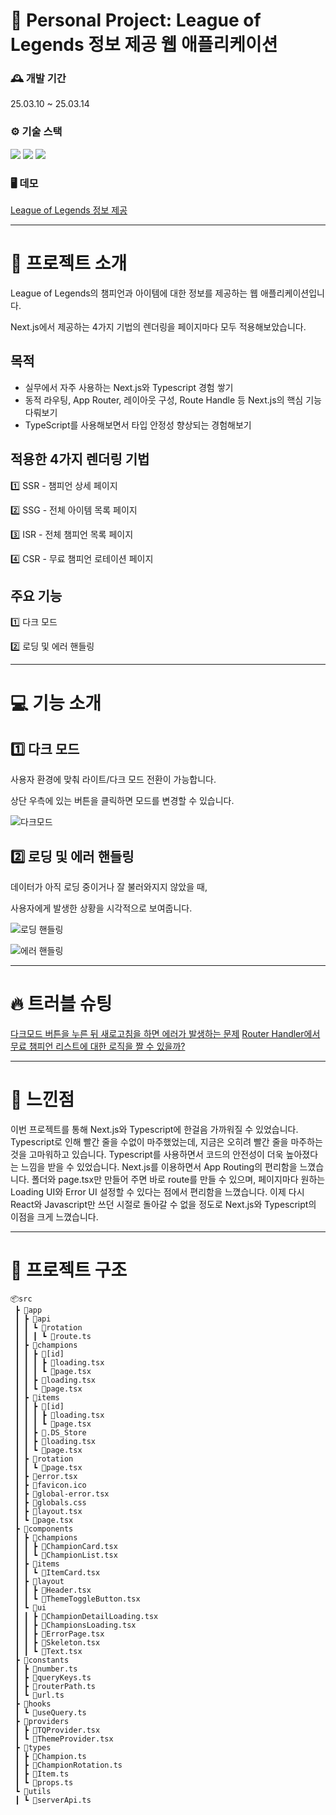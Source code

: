 # 📝 Personal Project: League of Legends 정보 제공 웹 애플리케이션

### 🕰️ 개발 기간

25.03.10 ~ 25.03.14

### ⚙️ 기술 스택

<img src="https://img.shields.io/badge/Next.js-000000?style=flat-square&logo=Next.js&logoColor=white"/> <img src="https://img.shields.io/badge/Typescript-3178C6?style=flat-square&logo=Typescript&logoColor=white"/> <img src="https://img.shields.io/badge/Tanstackquery-black">

### 🖥 데모

[League of Legends 정보 제공](https://lolpedia-lol.vercel.app/)

---

# 📢 프로젝트 소개

League of Legends의 챔피언과 아이템에 대한 정보를 제공하는 웹 애플리케이션입니다.

Next.js에서 제공하는 4가지 기법의 렌더링을 페이지마다 모두 적용해보았습니다.

## 목적

- 실무에서 자주 사용하는 Next.js와 Typescript 경험 쌓기
- 동적 라우팅, App Router, 레이아웃 구성, Route Handle 등 Next.js의 핵심 기능 다뤄보기
- TypeScript를 사용해보면서 타입 안정성 향상되는 경험해보기

## 적용한 4가지 렌더링 기법

1️⃣ SSR - 챔피언 상세 페이지

2️⃣ SSG - 전체 아이템 목록 페이지

3️⃣ ISR - 전체 챔피언 목록 페이지

4️⃣ CSR - 무료 챔피언 로테이션 페이지

## 주요 기능

1️⃣ 다크 모드

2️⃣ 로딩 및 에러 핸들링

---

# 💻 기능 소개

## 1️⃣ 다크 모드

사용자 환경에 맞춰 라이트/다크 모드 전환이 가능합니다.

상단 우측에 있는 버튼을 클릭하면 모드를 변경할 수 있습니다.

![다크모드](https://github.com/user-attachments/assets/62dac07d-867b-496a-87ec-22044765a07c)

## 2️⃣ 로딩 및 에러 핸들링

데이터가 아직 로딩 중이거나 잘 불러와지지 않았을 때,

사용자에게 발생한 상황을 시각적으로 보여줍니다.

![로딩 핸들링](https://github.com/user-attachments/assets/5bbf90ca-4d71-471a-b689-74fdf991421f)

![에러 핸들링](https://github.com/user-attachments/assets/fa418894-9870-4363-b1e0-073c097b124a)

---

# 🔥 트러블 슈팅

[다크모드 버튼을 누른 뒤 새로고침을 하면 에러가 발생하는 문제](https://home1204.tistory.com/133)
[Router Handler에서 무료 챔피언 리스트에 대한 로직을 짤 수 있을까?](https://home1204.tistory.com/135)


---

# 🌟 느낀점

이번 프로젝트를 통해 Next.js와 Typescript에 한걸음 가까워질 수 있었습니다. Typescript로 인해 빨간 줄을 수없이 마주했었는데, 지금은 오히려 빨간 줄을 마주하는 것을 고마워하고 있습니다. Typescript를 사용하면서 코드의 안전성이 더욱 높아졌다는 느낌을 받을 수 있었습니다. Next.js를 이용하면서 App Routing의 편리함을 느꼈습니다. 폴더와 page.tsx만 만들어 주면 바로 route를 만들 수 있으며, 페이지마다 원하는 Loading UI와 Error UI 설정할 수 있다는 점에서 편리함을 느꼈습니다. 이제 다시 React와 Javascript만 쓰던 시절로 돌아갈 수 없을 정도로 Next.js와 Typescript의 이점을 크게 느꼈습니다.

---

# 🧬 프로젝트 구조

```
📦src
 ┣ 📂app
 ┃ ┣ 📂api
 ┃ ┃ ┗ 📂rotation
 ┃ ┃ ┃ ┗ 📜route.ts
 ┃ ┣ 📂champions
 ┃ ┃ ┣ 📂[id]
 ┃ ┃ ┃ ┣ 📜loading.tsx
 ┃ ┃ ┃ ┗ 📜page.tsx
 ┃ ┃ ┣ 📜loading.tsx
 ┃ ┃ ┗ 📜page.tsx
 ┃ ┣ 📂items
 ┃ ┃ ┣ 📂[id]
 ┃ ┃ ┃ ┣ 📜loading.tsx
 ┃ ┃ ┃ ┗ 📜page.tsx
 ┃ ┃ ┣ 📜.DS_Store
 ┃ ┃ ┣ 📜loading.tsx
 ┃ ┃ ┗ 📜page.tsx
 ┃ ┣ 📂rotation
 ┃ ┃ ┗ 📜page.tsx
 ┃ ┣ 📜error.tsx
 ┃ ┣ 📜favicon.ico
 ┃ ┣ 📜global-error.tsx
 ┃ ┣ 📜globals.css
 ┃ ┣ 📜layout.tsx
 ┃ ┗ 📜page.tsx
 ┣ 📂components
 ┃ ┣ 📂champions
 ┃ ┃ ┣ 📜ChampionCard.tsx
 ┃ ┃ ┗ 📜ChampionList.tsx
 ┃ ┣ 📂items
 ┃ ┃ ┗ 📜ItemCard.tsx
 ┃ ┣ 📂layout
 ┃ ┃ ┣ 📜Header.tsx
 ┃ ┃ ┗ 📜ThemeToggleButton.tsx
 ┃ ┗ 📂ui
 ┃ ┃ ┣ 📜ChampionDetailLoading.tsx
 ┃ ┃ ┣ 📜ChampionsLoading.tsx
 ┃ ┃ ┣ 📜ErrorPage.tsx
 ┃ ┃ ┣ 📜Skeleton.tsx
 ┃ ┃ ┗ 📜Text.tsx
 ┣ 📂constants
 ┃ ┣ 📜number.ts
 ┃ ┣ 📜queryKeys.ts
 ┃ ┣ 📜routerPath.ts
 ┃ ┗ 📜url.ts
 ┣ 📂hooks
 ┃ ┗ 📜useQuery.ts
 ┣ 📂providers
 ┃ ┣ 📜TQProvider.tsx
 ┃ ┗ 📜ThemeProvider.tsx
 ┣ 📂types
 ┃ ┣ 📜Champion.ts
 ┃ ┣ 📜ChampionRotation.ts
 ┃ ┣ 📜Item.ts
 ┃ ┗ 📜props.ts
 ┗ 📂utils
 ┃ ┗ 📜serverApi.ts
```

